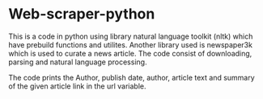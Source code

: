 # Web-scraper-python

This is a code in python using library natural language toolkit (nltk) which have prebuild functions and utilites. Another library used is newspaper3k which is used to curate a news article. The code consist of downloading, parsing and natural language processing.

The code prints the Author, publish date, author, article text and summary of the given article link in the url variable.
